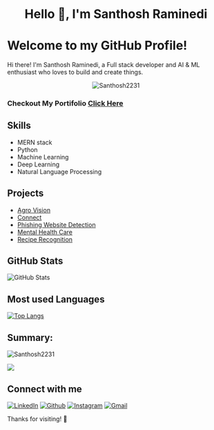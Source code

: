 <h1 align="center">Hello 👋, I'm Santhosh Raminedi</h1>

# Welcome to my GitHub Profile!

Hi there! I'm  Santhosh Raminedi, a Full stack developer and AI & ML enthusiast who loves to build and create things. 
<p align="center"> <img src="https://komarev.com/ghpvc/?username=Santhosh2231&label=Profile%20views&color=0e75b6&style=flat" alt="Santhosh2231" /> </p>

### Checkout My Portifolio [Click Here](https://santhosh-raminedi.netlify.app/)

## Skills
- MERN stack
- Python
- Machine Learning
- Deep Learning
- Natural Language Processing


## Projects
- [Agro Vision](https://github.com/Santhosh2231/TRINIT_594092-U315F9MO_ML)
- [Connect](https://github.com/Santhosh2231/Connect-mern)
- [Phishing Website Detection](https://github.com/Santhosh2231/Phishing-website-Detection)
- [Mental Health Care](https://github.com/Santhosh2231/Mental-Health-Care-website)
- [Recipe Recognition](https://github.com/smartinternz02/SI-GuidedProject-49318-1652766389)


## GitHub Stats
![GitHub Stats](https://github-readme-stats.vercel.app/api?username=Santhosh2231&count_private=true&show_icons=true)

## Most used Languages
[![Top Langs](https://github-readme-stats.vercel.app/api/top-langs/?username=Santhosh2231&layout=compact&langs_count=10)](https://github.com/anuraghazra/github-readme-stats)

<h2 align="left">Summary:</h2>
<p><img align="center" src="https://github-readme-streak-stats.herokuapp.com/?user=Santhosh2231&" alt="Santhosh2231" /></p>

![](https://github-profile-summary-cards.vercel.app/api/cards/profile-details?username=Santhosh2231&theme=default)


## Connect with me
[![LinkedIn](https://img.shields.io/badge/LinkedIn-black?style=flat-square&logo=Linkedin)](https://www.linkedin.com/in/raminedisanthosh22/)
[![Github](https://img.shields.io/badge/GitHub-black?style=flat-square&logo=GitHub)](https://github.com/Santhosh2231)
[![Instagram](https://img.shields.io/badge/Instagram-black?style=flat-square&logo=Instagram)](https://www.instagram.com/santhosh.22.11/)
[![Gmail](https://img.shields.io/badge/Gmail-black?style=flat-square&logo=Gmail)](mailto:santhosh.raminedi22@gmail.com)


Thanks for visiting! 🚀

